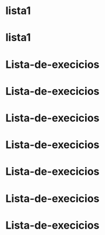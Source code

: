 # lista1
# lista1
# Lista-de-execicios
# Lista-de-execicios
# Lista-de-execicios
# Lista-de-execicios
# Lista-de-execicios
# Lista-de-execicios
# Lista-de-execicios
